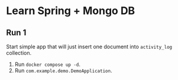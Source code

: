 # Learn Spring + Mongo DB

## Run 1
Start simple app that will just insert one document into `activity_log` collection.
1. Run `docker compose up -d`.
2. Run `com.example.demo.DemoApplication`.